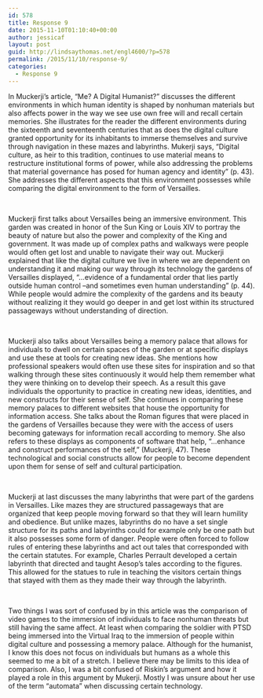 ```yaml
---
id: 578
title: Response 9
date: 2015-11-10T01:10:40+00:00
author: jessicaf
layout: post
guid: http://lindsaythomas.net/engl4600/?p=578
permalink: /2015/11/10/response-9/
categories:
  - Response 9
---
```

In Muckerji’s article, “Me? A Digital Humanist?” discusses the different environments in which human identity is shaped by nonhuman materials but also affects power in the way we see use own free will and recall certain memories. She illustrates for the reader the different environments during the sixteenth and seventeenth centuries that as does the digital culture granted opportunity for its inhabitants to immerse themselves and survive through navigation in these mazes and labyrinths. Mukerji says, “Digital culture, as heir to this tradition, continues to use material means to restructure institutional forms of power, while also addressing the problems that material governance has posed for human agency and identity” (p. 43). She addresses the different aspects that this environment possesses while comparing the digital environment to the form of Versailles.

&nbsp;

Muckerji first talks about Versailles being an immersive environment. This garden was created in honor of the Sun King or Louis XIV to portray the beauty of nature but also the power and complexity of the King and government. It was made up of complex paths and walkways were people would often get lost and unable to navigate their way out. Muckerji explained that like the digital culture we live in where we are dependent on understanding it and making our way through its technology the gardens of Versailles displayed, “…evidence of a fundamental order that lies partly outside human control –and sometimes even human understanding” (p. 44). While people would admire the complexity of the gardens and its beauty without realizing it they would go deeper in and get lost within its structured passageways without understanding of direction.

&nbsp;

Muckerji also talks about Versailles being a memory palace that allows for individuals to dwell on certain spaces of the garden or at specific displays and use these at tools for creating new ideas. She mentions how professional speakers would often use these sites for inspiration and so that walking through these sites continuously it would help them remember what they were thinking on to develop their speech. As a result this gave individuals the opportunity to practice in creating new ideas, identities, and new constructs for their sense of self. She continues in comparing these memory palaces to different websites that house the opportunity for information access. She talks about the Roman figures that were placed in the gardens of Versailles because they were with the access of users becoming gateways for information recall according to memory. She also refers to these displays as components of software that help, “…enhance and construct performances of the self,” (Muckerji, 47). These technological and social constructs allow for people to become dependent upon them for sense of self and cultural participation.

&nbsp;

Muckerji at last discusses the many labyrinths that were part of the gardens in Versailles. Like mazes they are structured passageways that are organized that keep people moving forward so that they will learn humility and obedience. But unlike mazes, labyrinths do no have a set single structure for its paths and labyrinths could for example only be one path but it also possesses some form of danger. People were often forced to follow rules of entering these labyrinths and act out tales that corresponded with the certain statutes. For example, Charles Perrault developed a certain labyrinth that directed and taught Aesop’s tales according to the figures. This allowed for the statues to rule in teaching the visitors certain things that stayed with them as they made their way through the labyrinth.

&nbsp;

Two things I was sort of confused by in this article was the comparison of video games to the immersion of individuals to face nonhuman threats but still having the same affect. At least when comparing the soldier with PTSD being immersed into the Virtual Iraq to the immersion of people within digital culture and possessing a memory palace. Although for the humanist, I know this does not focus on individuals but humans as a whole this seemed to me a bit of a stretch. I believe there may be limits to this idea of comparison. Also, I was a bit confused of Riskin’s argument and how it played a role in this argument by Mukerji. Mostly I was unsure about her use of the term “automata” when discussing certain technology.

&nbsp;